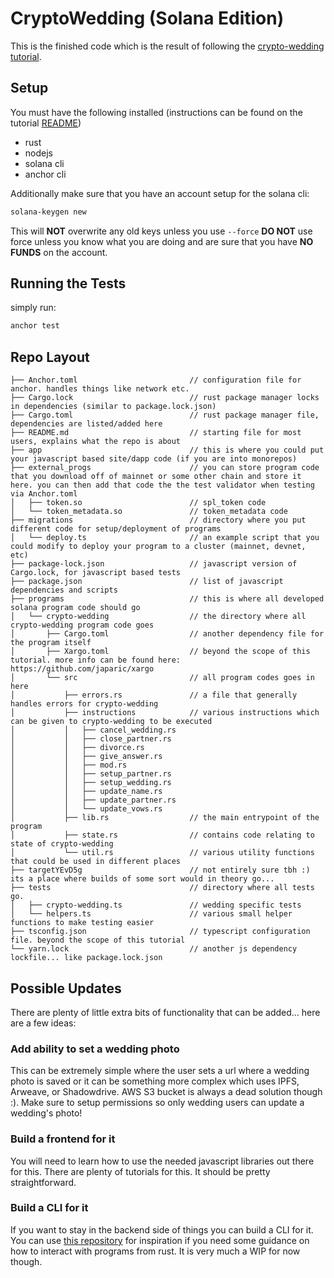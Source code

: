 # CryptoWedding (Solana Edition)

This is the finished code which is the result of following the [crypto-wedding tutorial](https://github.com/TovarishFin/crypto-wedding-sol-tutorial).

## Setup

You must have the following installed (instructions can be found on the tutorial [README](https://github.com/TovarishFin/crypto-wedding-sol-tutorial))

- rust
- nodejs
- solana cli
- anchor cli

Additionally make sure that you have an account setup for the solana cli:

```sh
solana-keygen new
```

This will **NOT** overwrite any old keys unless you use `--force` **DO NOT** use force unless you
know what you are doing and are sure that you have **NO FUNDS** on the account.

## Running the Tests

simply run:

```sh
anchor test
```

## Repo Layout

```
├── Anchor.toml                         // configuration file for anchor. handles things like network etc.
├── Cargo.lock                          // rust package manager locks in dependencies (similar to package.lock.json)
├── Cargo.toml                          // rust package manager file, dependencies are listed/added here
├── README.md                           // starting file for most users, explains what the repo is about
├── app                                 // this is where you could put your javascript based site/dapp code (if you are into monorepos)
├── external_progs                      // you can store program code that you download off of mainnet or some other chain and store it here. you can then add that code the the test validator when testing via Anchor.toml
│   ├── token.so                        // spl_token code
│   └── token_metadata.so               // token_metadata code
├── migrations                          // directory where you put different code for setup/deployment of programs
│   └── deploy.ts                       // an example script that you could modify to deploy your program to a cluster (mainnet, devnet, etc)
├── package-lock.json                   // javascript version of Cargo.lock, for javascript based tests
├── package.json                        // list of javascript dependencies and scripts
├── programs                            // this is where all developed solana program code should go
│   └── crypto-wedding                  // the directory where all crypto-wedding program code goes
│       ├── Cargo.toml                  // another dependency file for the program itself
│       ├── Xargo.toml                  // beyond the scope of this tutorial. more info can be found here: https://github.com/japaric/xargo
│       └── src                         // all program codes goes in here
│           ├── errors.rs               // a file that generally handles errors for crypto-wedding
│           ├── instructions            // various instructions which can be given to crypto-wedding to be executed
│           │   ├── cancel_wedding.rs
│           │   ├── close_partner.rs
│           │   ├── divorce.rs
│           │   ├── give_answer.rs
│           │   ├── mod.rs
│           │   ├── setup_partner.rs
│           │   ├── setup_wedding.rs
│           │   ├── update_name.rs
│           │   ├── update_partner.rs
│           │   └── update_vows.rs
│           ├── lib.rs                  // the main entrypoint of the program
│           ├── state.rs                // contains code relating to state of crypto-wedding
│           └── util.rs                 // various utility functions that could be used in different places
├── targetYEvD5g                        // not entirely sure tbh :) its a place where builds of some sort would in theory go...
├── tests                               // directory where all tests go.
│   ├── crypto-wedding.ts               // wedding specific tests
│   └── helpers.ts                      // various small helper functions to make testing easier
├── tsconfig.json                       // typescript configuration file. beyond the scope of this tutorial
└── yarn.lock                           // another js dependency lockfile... like package.lock.json
```

## Possible Updates

There are plenty of little extra bits of functionality that can be added... here are a few ideas:

### Add ability to set a wedding photo

This can be extremely simple where the user sets a url where a wedding photo is saved or it can
be something more complex which uses IPFS, Arweave, or Shadowdrive. AWS S3 bucket is always a dead
solution though :). Make sure to setup permissions so only wedding users can update a wedding's photo!

### Build a frontend for it

You will need to learn how to use the needed javascript libraries out there for this. There are
plenty of tutorials for this. It should be pretty straightforward.

### Build a CLI for it

If you want to stay in the backend side of things you can build a CLI for it. You can use [this
repository](https://github.com/TovarishFin/crypto-wedding-sol-cli) for inspiration if you need some guidance on how to interact with programs from rust.
It is very much a WIP for now though.

